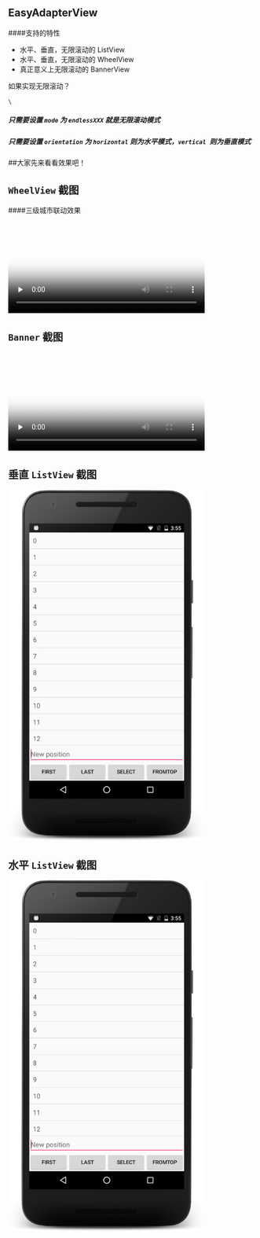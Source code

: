 EasyAdapterView
----
####支持的特性 

* 水平、垂直，无限滚动的 ListView
* 水平、垂直，无限滚动的 WheelView
* 真正意义上无限滚动的 BannerView

如果实现无限滚动？
<pre><code>\<com.lovely3x.eavlibrary.EasyAdapterView
        android:id="@+id/eav_activity_list_view_list"
        android:layout_width="match_parent"
        android:layout_height="0dp"
        android:layout_weight="1"
        app:dividerHeight="1dp"
        app:mode="endLessListView"
        app:orientation="vertical" />
</code></pre>

##### 只需要设置 `mode` 为 `endlessXXX` 就是无限滚动模式
##### 只需要设置 `orientation` 为 `horizontal` 则为水平模式，`vertical `则为垂直模式


##大家先来看看效果吧！

## `WheelView` 截图
####三级城市联动效果
<video width='400px' id="video" controls="" preload="none" poster="./screenshot/wheelView_screenshot_1.png">
      <source id="mp4" src=./screenshot/WheelView.mp4 type="video/mp4">
</video>


## `Banner` 截图
<video width='400px' id="video" controls="" preload="none" poster="./screenshot/banner_screenshot.png">
      <source id="mp4" src=./screenshot/banner.mp4 type="video/mp4">
</video>


## 垂直 `ListView` 截图
<img src="./screenshot/vertical_listview.png" width='400px'></img>


## 水平 `ListView` 截图
<img src="./screenshot/vertical_listview.png" width='400px'></img>